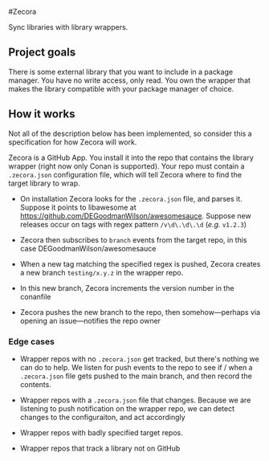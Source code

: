 #Zecora

Sync libraries with library wrappers.

## Project goals

There is some external library that you want to include in a package manager. You have no write access, only read. You own the wrapper that makes the library compatible with your package manager of choice.


## How it works

Not all of the description below has been implemented, so consider this a specification for how Zecora will work.

Zecora is a GitHub App. You install it into the repo that contains the library wrapper (right now only Conan is supported). Your repo must contain a `.zecora.json` configuration file, which will tell Zecora where to find the target library to wrap.

- On installation Zecora looks for the `.zecora.json` file, and parses it. Suppose it points to libawesome at https://github.com/DEGoodmanWilson/awesomesauce. Suppose new releases occur on tags with regex pattern `/v\d\.\d\.\d` (_e.g._ `v1.2.3`)

- Zecora then subscribes to `branch` events from the target repo, in this case DEGoodmanWilson/awesomesauce

- When a new tag matching the specified regex is pushed, Zecora creates a new branch `testing/x.y.z` in the wrapper repo.

- In this new branch, Zecora increments the version number in the conanfile

- Zecora pushes the new branch to the repo, then somehow—perhaps via opening an issue—notifies the repo owner

### Edge cases

- Wrapper repos with no `.zecora.json` get tracked, but there's nothing we can do to help. We listen for push events to the repo to see if / when a `.zecora.json` file gets pushed to the main branch, and then record the contents.

- Wrapper repos with a `.zecora.json` file that changes. Because we are listening to push notification on the wrapper repo, we can detect changes to the configuraiton, and act accordingly

- Wrapper repos with badly specified target repos.

- Wrapper repos that track a library not on GitHub
